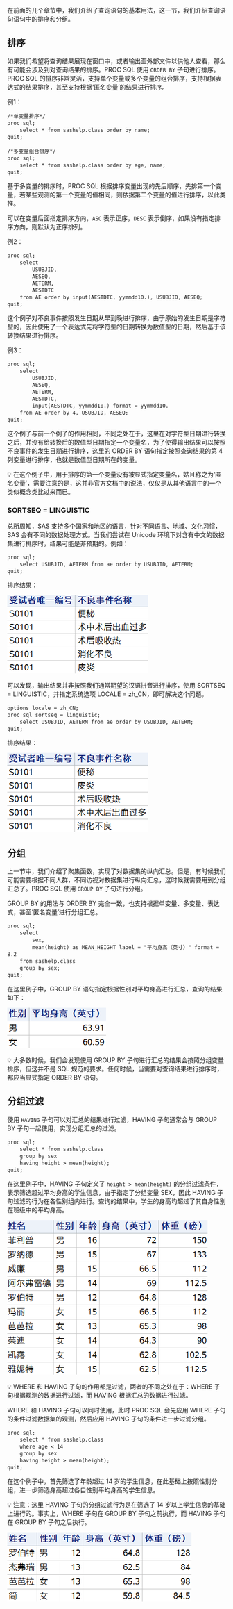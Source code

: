 在前面的几个章节中，我们介绍了查询语句的基本用法，这一节，我们介绍查询语句语句中的排序和分组。

## 排序
如果我们希望将查询结果展现在窗口中，或者输出至外部文件以供他人查看，那么有可能会涉及到对查询结果的排序。PROC SQL 使用 `ORDER BY` 子句进行排序。PROC SQL 的排序非常灵活，支持单个变量或多个变量的组合排序，支持根据表达式的结果排序，甚至支持根据‘匿名变量’的结果进行排序。

例1：
```sas
/*单变量排序*/
proc sql;
    select * from sashelp.class order by name;
quit;

/*多变量组合排序*/
proc sql;
    select * from sashelp.class order by age, name;
quit;
```

基于多变量的排序时，PROC SQL 根据排序变量出现的先后顺序，先排第一个变量，若某些观测的第一个变量的值相同，则依据第二个变量的值进行排序，以此类推。

可以在变量后面指定排序方向，`ASC` 表示正序，`DESC` 表示倒序，如果没有指定排序方向，则默认为正序排列。

例2：
```sas
proc sql;
    select
        USUBJID,
        AESEQ,
        AETERM,
        AESTDTC
    from AE order by input(AESTDTC, yymmdd10.), USUBJID, AESEQ;
quit;
```

这个例子对不良事件按照发生日期从早到晚进行排序，由于原始的发生日期是字符型的，因此使用了一个表达式先将字符型的日期转换为数值型的日期，然后基于该转换结果进行排序。

例3：
```sas
proc sql;
    select
        USUBJID,
        AESEQ,
        AETERM,
        AESTDTC,
        input(AESTDTC, yymmdd10.) format = yymmdd10.
    from AE order by 4, USUBJID, AESEQ;
quit;
```

这个例子与前一个例子的作用相同，不同之处在于，这里在对字符型日期进行转换之后，并没有给转换后的数值型日期指定一个变量名，为了使得输出结果可以按照不良事件的发生日期进行排序，这里的 ORDER BY 语句指定按照查询结果的第 4 列变量进行排序，也就是数值型日期所在的变量。

💡 在这个例子中，用于排序的第一个变量没有被显式指定变量名，姑且称之为‘匿名变量’，需要注意的是，这并非官方文档中的说法，仅仅是从其他语言中的一个类似概念类比过来而已。

### SORTSEQ = LINGUISTIC
总所周知，SAS 支持多个国家和地区的语言，针对不同语言、地域、文化习惯，SAS 会有不同的数据处理方式。当我们尝试在 Unicode 环境下对含有中文的数据集进行排序时，结果可能是非预期的。例如：

```sas
proc sql;
    select USUBJID, AETERM from ae order by USUBJID, AETERM;
quit;
```
排序结果：

![img](./img/PROC%20SQL%20006/unicode-mistake-output.png)

可以发现，输出结果并非按照我们通常期望的汉语拼音进行排序，使用 SORTSEQ = LINGUISTIC，并指定系统选项 LOCALE = zh_CN，即可解决这个问题。

```sas
options locale = zh_CN;
proc sql sortseq = linguistic;
    select USUBJID, AETERM from ae order by USUBJID, AETERM;
quit;
```
排序结果：

![img](./img/PROC%20SQL%20006/unicode-sortseq-output.png)

## 分组
上一节中，我们介绍了聚集函数，实现了对数据集的纵向汇总。但是，有时候我们可能需要根据不同人群，不同访视对数据集进行纵向汇总，这时候就需要用到分组汇总了。PROC SQL 使用 `GROUP BY` 子句进行分组。

GROUP BY 的用法与 ORDER BY 完全一致，也支持根据单变量、多变量、表达式，甚至‘匿名变量’进行分组汇总。

```sas
proc sql;
    select
        sex,
        mean(height) as MEAN_HEIGHT label = "平均身高（英寸）" format = 8.2
    from sashelp.class
    group by sex;
quit;
```

在这里例子中，GROUP BY 语句指定根据性别对平均身高进行汇总，查询的结果如下：

![img](./img/PROC%20SQL%20006/group-by-simple-output.png)

💡 大多数时候，我们会发现使用 GROUP BY 子句进行汇总的结果会按照分组变量排序，但这并不是 SQL 规范的要求。任何时候，当需要对查询结果进行排序时，都应当显式指定 ORDER BY 语句。

## 分组过滤
使用 `HAVING` 子句可以对汇总的结果进行过滤，HAVING 子句通常会与 GROUP BY 子句一起使用，实现分组汇总的过滤。

```sas
proc sql;
    select * from sashelp.class
    group by sex
    having height > mean(height);
quit;
```
在这里例子中，HAVING 子句定义了 `height > mean(height)` 的分组过滤条件，表示筛选超过平均身高的学生信息，由于指定了分组变量 SEX，因此 HAVING 子句过滤的行为在各性别组内进行。查询的结果中，学生的身高均超过了其自身性别在班级中的平均身高。

![img](./img/PROC%20SQL%20006/having-output.png)

💡 WHERE 和 HAVING 子句的作用都是过滤，两者的不同之处在于：WHERE 子句根据观测的数据进行过滤，而 HAVING 根据汇总的数据进行过滤。

WHERE 和 HAVING 子句可以同时使用，此时 PROC SQL 会先应用 WHERE 子句的条件过滤数据集的观测，然后应用 HAVING 子句的条件进一步过滤分组。

```sas
proc sql;
    select * from sashelp.class
    where age < 14
    group by sex
    having height > mean(height);
quit;
```

在这个例子中，首先筛选了年龄超过 14 岁的学生信息，在此基础上按照性别分组，进一步筛选身高超过各自性别平均身高的学生信息。

💡 注意：这里 HAVING 子句的分组过滤行为是在筛选了 14 岁以上学生信息的基础上进行的。事实上，WHERE 子句在 GROUP BY 子句之前执行，而 HAVING 子句在 GROUP BY 子句之后执行。

![](./img/PROC%20SQL%20006/having-where-output.png)
